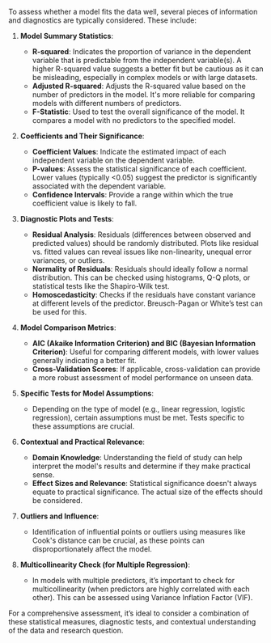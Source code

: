 To assess whether a model fits the data well, several pieces of information and diagnostics are typically considered. These include:

1. **Model Summary Statistics**:
   - **R-squared**: Indicates the proportion of variance in the dependent variable that is predictable from the independent variable(s). A higher R-squared value suggests a better fit but be cautious as it can be misleading, especially in complex models or with large datasets.
   - **Adjusted R-squared**: Adjusts the R-squared value based on the number of predictors in the model. It's more reliable for comparing models with different numbers of predictors.
   - **F-Statistic**: Used to test the overall significance of the model. It compares a model with no predictors to the specified model.

2. **Coefficients and Their Significance**:
   - **Coefficient Values**: Indicate the estimated impact of each independent variable on the dependent variable.
   - **P-values**: Assess the statistical significance of each coefficient. Lower values (typically <0.05) suggest the predictor is significantly associated with the dependent variable.
   - **Confidence Intervals**: Provide a range within which the true coefficient value is likely to fall.

3. **Diagnostic Plots and Tests**:
   - **Residual Analysis**: Residuals (differences between observed and predicted values) should be randomly distributed. Plots like residual vs. fitted values can reveal issues like non-linearity, unequal error variances, or outliers.
   - **Normality of Residuals**: Residuals should ideally follow a normal distribution. This can be checked using histograms, Q-Q plots, or statistical tests like the Shapiro-Wilk test.
   - **Homoscedasticity**: Checks if the residuals have constant variance at different levels of the predictor. Breusch-Pagan or White’s test can be used for this.

4. **Model Comparison Metrics**:
   - **AIC (Akaike Information Criterion) and BIC (Bayesian Information Criterion)**: Useful for comparing different models, with lower values generally indicating a better fit.
   - **Cross-Validation Scores**: If applicable, cross-validation can provide a more robust assessment of model performance on unseen data.

5. **Specific Tests for Model Assumptions**:
   - Depending on the type of model (e.g., linear regression, logistic regression), certain assumptions must be met. Tests specific to these assumptions are crucial.

6. **Contextual and Practical Relevance**:
   - **Domain Knowledge**: Understanding the field of study can help interpret the model's results and determine if they make practical sense.
   - **Effect Sizes and Relevance**: Statistical significance doesn't always equate to practical significance. The actual size of the effects should be considered.

7. **Outliers and Influence**:
   - Identification of influential points or outliers using measures like Cook's distance can be crucial, as these points can disproportionately affect the model.

8. **Multicollinearity Check (for Multiple Regression)**:
   - In models with multiple predictors, it’s important to check for multicollinearity (when predictors are highly correlated with each other). This can be assessed using Variance Inflation Factor (VIF).

For a comprehensive assessment, it’s ideal to consider a combination of these statistical measures, diagnostic tests, and contextual understanding of the data and research question.